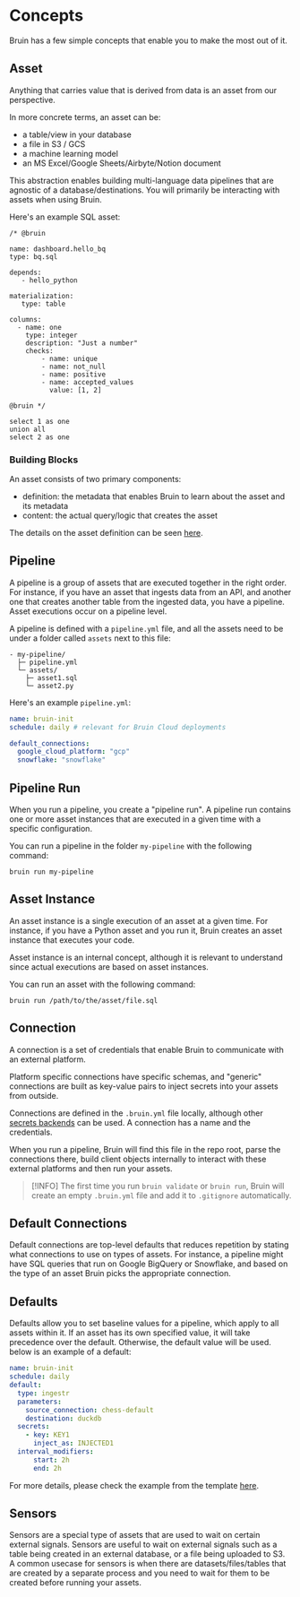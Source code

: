 # Concepts

Bruin has a few simple concepts that enable you to make the most out of it.

## Asset
Anything that carries value that is derived from data is an asset from our perspective.

In more concrete terms, an asset can be:
- a table/view in your database
- a file in S3 / GCS
- a machine learning model
- an MS Excel/Google Sheets/Airbyte/Notion document

This abstraction enables building multi-language data pipelines that are agnostic of a database/destinations.
You will primarily be interacting with assets when using Bruin.

Here's an example SQL asset:

```bruin-sql
/* @bruin

name: dashboard.hello_bq
type: bq.sql

depends:
   - hello_python

materialization:
   type: table

columns:
  - name: one
    type: integer
    description: "Just a number"
    checks:
        - name: unique
        - name: not_null
        - name: positive
        - name: accepted_values
          value: [1, 2]

@bruin */

select 1 as one
union all
select 2 as one
```
### Building Blocks
An asset consists of two primary components:
- definition: the metadata that enables Bruin to learn about the asset and its metadata
- content: the actual query/logic that creates the asset

The details on the asset definition can be seen [here](../assets/definition-schema.md).

## Pipeline

A pipeline is a group of assets that are executed together in the right order. 
For instance, if you have an asset that ingests data from an API, and another one that creates another table from the ingested data, you have a pipeline.
Asset executions occur on a pipeline level.

A pipeline is defined with a `pipeline.yml` file, and all the assets need to be under a folder called `assets` next to this file:
```
- my-pipeline/
  ├─ pipeline.yml
  └─ assets/
    ├─ asset1.sql
    └─ asset2.py
```

Here's an example `pipeline.yml`:
```yaml
name: bruin-init
schedule: daily # relevant for Bruin Cloud deployments

default_connections:
  google_cloud_platform: "gcp"
  snowflake: "snowflake"
```

## Pipeline Run
When you run a pipeline, you create a "pipeline run". A pipeline run contains one or more asset instances that are executed in a given time with a specific configuration.

You can run a pipeline in the folder `my-pipeline` with the following command:
```shell
bruin run my-pipeline
```

## Asset Instance
An asset instance is a single execution of an asset at a given time. 
For instance, if you have a Python asset and you run it, Bruin creates an asset instance that executes your code.

Asset instance is an internal concept, although it is relevant to understand since actual executions are based on asset instances.

You can run an asset with the following command:
```shell
bruin run /path/to/the/asset/file.sql
```

## Connection
A connection is a set of credentials that enable Bruin to communicate with an external platform. 

Platform specific connections have specific schemas, and "generic" connections are built as key-value pairs to inject secrets into your assets from outside. 

Connections are defined in the `.bruin.yml` file locally, although other [secrets backends](../secrets/overview.md) can be used. A connection has a name and the credentials.

When you run a pipeline, Bruin will find this file in the repo root, parse the connections there, build client objects internally to interact with these external platforms and then run your assets.

> [!INFO]
> The first time you run `bruin validate` or `bruin run`, Bruin will create an empty `.bruin.yml` file and add it to `.gitignore` automatically.


## Default Connections
Default connections are top-level defaults that reduces repetition by stating what connections to use on types of assets.
For instance, a pipeline might have SQL queries that run on Google BigQuery or Snowflake, and based on the type of an asset Bruin picks the appropriate connection.

## Defaults

Defaults allow you to set baseline values for a pipeline, which apply to all assets within it. If an asset has its own specified value, it will take precedence over the default. Otherwise, the default value will be used. below is an example of a default:

```yaml
name: bruin-init
schedule: daily 
default:
  type: ingestr
  parameters:
    source_connection: chess-default
    destination: duckdb
  secrets:
    - key: KEY1
      inject_as: INJECTED1
  interval_modifiers:
      start: 2h
      end: 2h
```

For more details, please check the example from the template [here](https://github.com/bruin-data/bruin/blob/main/templates/chess/pipeline.yml).

## Sensors
Sensors are a special type of assets that are used to wait on certain external signals. Sensors are useful to wait on external signals such as a table being created in an external database, or a file being uploaded to S3. A common usecase for sensors is when there are datasets/files/tables that are created by a separate process and you need to wait for them to be created before running your assets.
